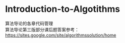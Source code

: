 # Introduction-to-Algotithms
算法导论的各章代码管理  
算法导论第三版部分课后题答案参考：  
https://sites.google.com/site/algorithmssolution/home  
